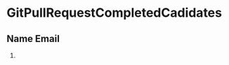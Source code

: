 # GitPullRequestCompletedCadidates

Name                                Email
-------------------------------------------------
1.